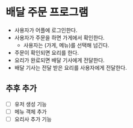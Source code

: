 # 배달 주문 프로그램

* 사용자가 어플에 로그인한다.
* 사용자가 주문을 하면 가게에서 확인한다.
	* 사용자는 (가게, 메뉴)를 선택해 넘긴다.
* 주문이 확인되면 요리를 한다.
* 요리가 완료되면 배달 기사에게 전달한다.
* 배달 기사는 전달 받은 요리를 사용자에게 전달한다.

## 추후 추가
- [ ] 유저 생성 기능
- [ ] 메뉴 객체 추가
- [ ] 요리사 추가 기능
